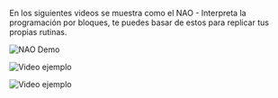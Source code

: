 En los siguientes videos se muestra como el NAO - Interpreta la programación por bloques, te puedes basar de estos para replicar tus propias rutinas.

![NAO Demo](./Video-de-WhatsApp-2025-09-05-a-las-12.57.11_6e60f758.gif)                



![Video ejemplo](Ejemplos/VideodeWhatsApp2025-09-10alas10.22.21_fe3dfd34-ezgif.com-video-to-gif-converter.gif)


![Video ejemplo](Ejemplos/VideodeWhatsApp2025-09-10alas10.22.21_fe3dfd34-ezgif.com-video-to-gif-converter.gif)

